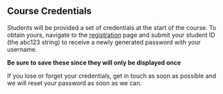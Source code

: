 ## Course Credentials

Students will be provided a set of credentials at the start of the course.
To obtain yours, navigate to the [registration](/archive) page
and submit your student ID (the abc123 string) to receive a newly generated password with your username.

**Be sure to save these since they will only be displayed once**

If you lose or forget your credentials, get in touch as soon as possible and we will reset your password as soon as we can.
